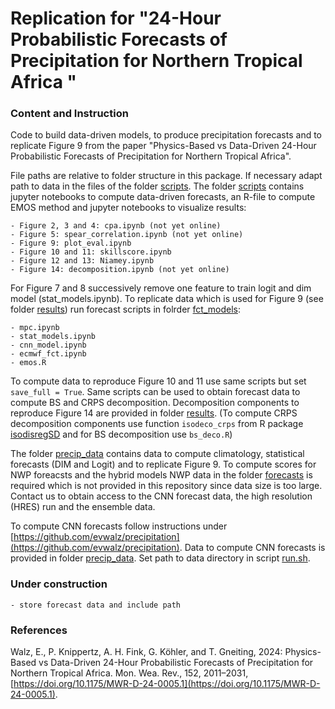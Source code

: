# Replication for "24-Hour Probabilistic Forecasts of Precipitation for Northern Tropical Africa "

### Content and Instruction
Code to build data-driven models, to produce precipitation forecasts and to replicate Figure 9 from the paper "Physics-Based vs Data-Driven 24-Hour Probabilistic Forecasts of Precipitation for Northern Tropical Africa".

File paths are relative to folder structure in this package. If necessary adapt path to data in the files of the folder [scripts](./scripts/). The folder [scripts](./scripts/) contains jupyter notebooks to compute data-driven forecasts, an R-file to compute EMOS method and jupyter notebooks to visualize results:
    
    - Figure 2, 3 and 4: cpa.ipynb (not yet online)
    - Figure 5: spear_correlation.ipynb (not yet online)
    - Figure 9: plot_eval.ipynb
    - Figure 10 and 11: skillscore.ipynb
    - Figure 12 and 13: Niamey.ipynb
    - Figure 14: decomposition.ipynb (not yet online)

For Figure 7 and 8 successively remove one feature to train logit and dim model (stat_models.ipynb). To replicate data which is used for Figure 9 (see folder [results](./precip_data/results/)) run forecast scripts in folrder [fct_models](./scripts/fct_models/): 

    - mpc.ipynb
    - stat_models.ipynb
    - cnn_model.ipynb
    - ecmwf_fct.ipynb 
    - emos.R
 
To compute data to reproduce Figure 10 and 11 use same scripts but set `save_full = True`. Same scripts can be used to obtain forecast data to compute BS and CRPS decomposition. Decomposition components to reproduce Figure 14 are provided in folder [results](./precip_data/results/). (To compute CRPS decomposition components use function `isodeco_crps` from R package [isodisregSD](https://github.com/evwalz/isodisregSD) and for BS decomposition use `bs_deco.R`)

The folder [precip_data](./precip_data/) contains data to compute climatology, statistical forecasts (DIM and Logit) and to replicate Figure 9. To compute scores for NWP foreacsts and the hybrid models NWP data in the folder [forecasts](./precip_data/forecasts) is required which is not provided in this repository since data size is too large. Contact us to obtain access to the CNN forecast data, the high resolution (HRES) run and the ensemble data.

To compute CNN forecasts follow instructions under [https://github.com/evwalz/precipitation](https://github.com/evwalz/precipitation). Data to compute CNN forecasts is provided in folder [precip_data](./precip_data/). Set path to data directory in script [run.sh](https://github.com/evwalz/precipitation/tree/main/run).

### Under construction

    - store forecast data and include path

### References
Walz, E., P. Knippertz, A. H. Fink, G. Köhler, and T. Gneiting, 2024: Physics-Based vs Data-Driven 24-Hour Probabilistic Forecasts of Precipitation for Northern Tropical Africa. Mon. Wea. Rev., 152, 2011–2031, [https://doi.org/10.1175/MWR-D-24-0005.1](https://doi.org/10.1175/MWR-D-24-0005.1). 


